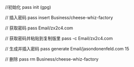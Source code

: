 

//初始化
pass init <uid>(gpg)

// 插入密码
pass insert Business/cheese-whiz-factory

// 获取密码
pass Email/zx2c4.com

// 获取密码并粘贴到复制版里
pass -c Email/zx2c4.com

// 生成并插入密码
pass generate Email/jasondonenfeld.com 15


// 删除
pass rm Business/cheese-whiz-factory

